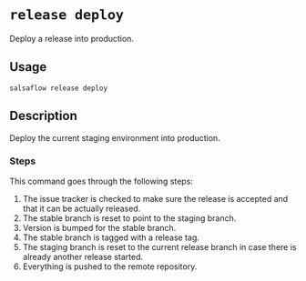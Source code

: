 # `release deploy` #

Deploy a release into production.

## Usage ##

```
salsaflow release deploy
```

## Description ##

Deploy the current staging environment into production.

### Steps ###

This command goes through the following steps:

1. The issue tracker is checked to make sure the release
   is accepted and that it can be actually released.
2. The stable branch is reset to point to the staging branch.
3. Version is bumped for the stable branch.
4. The stable branch is tagged with a release tag.
5. The staging branch is reset to the current release branch
   in case there is already another release started.
6. Everything is pushed to the remote repository.
